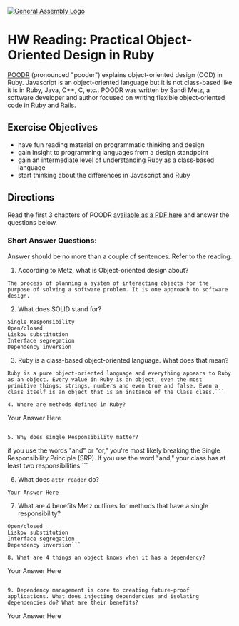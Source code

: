 [![General Assembly Logo](https://camo.githubusercontent.com/1a91b05b8f4d44b5bbfb83abac2b0996d8e26c92/687474703a2f2f692e696d6775722e636f6d2f6b6538555354712e706e67)](https://generalassemb.ly/education/web-development-immersive)

# HW Reading: Practical Object-Oriented Design in Ruby

[POODR](http://www.poodr.com/) (pronounced "pooder") explains object-oriented design (OOD) in Ruby. Javascript is an object-oriented language but it is not class-based like it is in Ruby, Java, C++, C, etc.. POODR was written by Sandi Metz, a software developer and author focused on writing flexible object-oriented code in Ruby and Rails.

## Exercise Objectives

- have fun reading material on programmatic thinking and design
- gain insight to programming languages from a design standpoint
- gain an intermediate level of understanding Ruby as a class-based language
- start thinking about the differences in Javascript and Ruby

## Directions

Read the first 3 chapters of POODR [available as a PDF here](https://github.com/edenzik/cs105b/blob/master/books/Practical%20Object-Oriented%20Design%20in%20Ruby.pdf) and answer the questions below.


### Short Answer Questions:

Answer should be no more than a couple of sentences. Refer to the reading.

1. According to Metz, what is Object-oriented design about?

```
The process of planning a system of interacting objects for the purpose of solving a software problem. It is one approach to software design.
```

2. What does SOLID stand for?

```
Single Responsibility
Open/closed
Liskov substitution
Interface segregation
Dependency inversion
```

3. Ruby is a class-based object-oriented language. What does that mean?

```
Ruby is a pure object-oriented language and everything appears to Ruby as an object. Every value in Ruby is an object, even the most primitive things: strings, numbers and even true and false. Even a class itself is an object that is an instance of the Class class.```

4. Where are methods defined in Ruby?

```
Your Answer Here
```

5. Why does single Responsibility matter?

```
if you use the words "and" or "or," you're most likely breaking the Single Responsibility Principle (SRP). If you use the word "and," your class has at least two responsibilities.```

6. What does `attr_reader` do?

```
Your Answer Here
```

7. What are 4 benefits Metz outlines for methods that have a single responsibility?

```
Open/closed
Liskov substitution
Interface segregation
Dependency inversion```

8. What are 4 things an object knows when it has a dependency?

```
Your Answer Here
```

9. Dependency management is core to creating future-proof applications. What does injecting dependencies and isolating dependencies do? What are their benefits?

```
Your Answer Here
```
